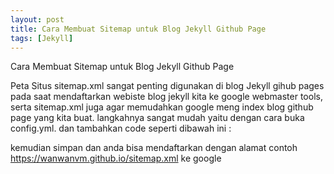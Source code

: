 ```yaml
---
layout: post
title: Cara Membuat Sitemap untuk Blog Jekyll Github Page
tags: [Jekyll]
---
```

Cara Membuat Sitemap untuk Blog Jekyll Github Page

Peta Situs sitemap.xml sangat penting digunakan di blog  Jekyll  gihub pages pada saat mendaftarkan webiste blog jekyll kita ke google webmaster tools,
serta sitemap.xml juga agar memudahkan google meng index blog github page yang kita buat.
langkahnya sangat mudah yaitu dengan cara buka config.yml.
dan tambahkan code seperti dibawah ini :

<script src="https://gist.github.com/wanwanvm/92c502aefa1c52f226ee16889f2425ad.js"></script>

kemudian simpan dan anda bisa mendaftarkan dengan alamat contoh https://wanwanvm.github.io/sitemap.xml ke google




